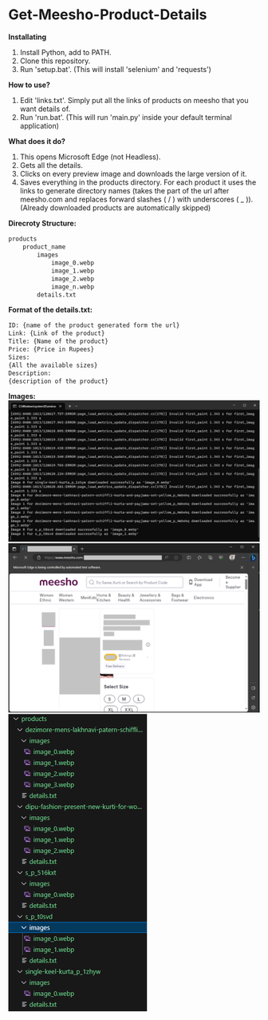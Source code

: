 # Get-Meesho-Product-Details

**Installating**

1. Install Python, add to PATH.
2. Clone this repository.
3. Run 'setup.bat'. (This will install 'selenium' and 'requests')

**How to use?**

1. Edit 'links.txt'. Simply put all the links of products on meesho that you want details of.
2. Run 'run.bat'. (This will run 'main.py' inside your default terminal application)

**What does it do?**

1. This opens Microsoft Edge (not Headless).
2. Gets all the details.
3. Clicks on every preview image and downloads the large version of it.
4. Saves everything in the products directory. For each product it uses the links to generate directory names (takes the part of the url after meesho.com and replaces forward slashes ( / ) with underscores ( \_ )).\
(Already downloaded products are automatically skipped)

**Direcroty Structure:**

    products
        product_name
            images
                image_0.webp
                image_1.webp
                image_2.webp
                image_n.webp
            details.txt

**Format of the details.txt:**

    ID: {name of the product generated form the url}
    Link: {Link of the product}
    Title: {Name of the product}
    Price: {Price in Rupees}
    Sizes:
    {All the available sizes}
    Description: 
    {description of the product}
**Images:**           
![Windows Terminal](<example images/image_2.png>)
![Microsoft Edge](<example images/image_0.png>)
![Directory Structure](<example images/image_1.png>)